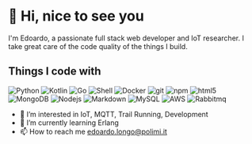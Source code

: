 # 👋 Hi, nice to see you

I'm Edoardo, a passionate full stack web developer and IoT researcher. I take great care of the code quality of the things I build.

## Things I code with
<p>
  <img alt="Python" src="https://img.shields.io/badge/Python-3776AB?style=for-the-badge&logo=python&logoColor=white" />
  <img alt="Kotlin" src="https://img.shields.io/badge/Kotlin-0095D5?&style=for-the-badge&logo=kotlin&logoColor=white" />
  <img alt="Go" src="https://img.shields.io/badge/Go-00ADD8?style=for-the-badge&logo=go&logoColor=white" />
  <img alt="Shell" src="https://img.shields.io/badge/Shell_Script-121011?style=for-the-badge&logo=gnu-bash&logoColor=white" />
  <img alt="Docker" src="https://img.shields.io/badge/-Docker-46a2f1?style=flat-square&logo=docker&logoColor=white" />
  <img alt="git" src="https://img.shields.io/badge/-Git-F05032?style=flat-square&logo=git&logoColor=white" />
  <img alt="npm" src="https://img.shields.io/badge/-NPM-CB3837?style=flat-square&logo=npm&logoColor=white" />
  <img alt="html5" src="https://img.shields.io/badge/-HTML5-E34F26?style=flat-square&logo=html5&logoColor=white" />
  <img alt="MongoDB" src="https://img.shields.io/badge/-MongoDB-13aa52?style=flat-square&logo=mongodb&logoColor=white" />
  <img alt="Nodejs" src="https://img.shields.io/badge/-Nodejs-43853d?style=flat-square&logo=Node.js&logoColor=white" />
  <img alt="Markdown" src="https://img.shields.io/badge/Markdown-000000?style=for-the-badge&logo=markdown&logoColor=white" />
  <img alt="MySQL" src="https://img.shields.io/badge/MySQL-00000F?style=for-the-badge&logo=mysql&logoColor=white" />
  <img alt="AWS" src="https://img.shields.io/badge/Amazon_AWS-232F3E?style=for-the-badge&logo=amazon-aws&logoColor=white" />
 <img alt="Rabbitmq" src="https://img.shields.io/badge/Rabbitmq-FF6600?style=for-the-badge&logo=rabbitmq&logoColor=white" />

</p>

- 👀 I’m interested in IoT, MQTT, Trail Running, Development
- 🌱 I’m currently learning Erlang
- 📫 How to reach me edoardo.longo@polimi.it

<!---
edoardesd/edoardesd is a ✨ special ✨ repository because its `README.md` (this file) appears on your GitHub profile.
You can click the Preview link to take a look at your changes.
--->
